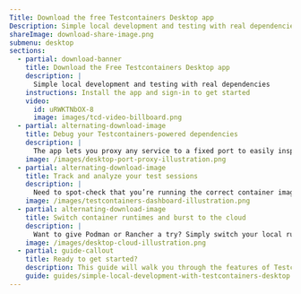 ```yaml
---
Title: Download the free Testcontainers Desktop app
Description: Simple local development and testing with real dependencies
shareImage: download-share-image.png
submenu: desktop
sections:
  - partial: download-banner
    title: Download the Free Testcontainers Desktop app
    description: |
      Simple local development and testing with real dependencies
    instructions: Install the app and sign-in to get started
    video:
      id: uRWKTNbOX-8
      image: images/tcd-video-billboard.png
  - partial: alternating-download-image
    title: Debug your Testcontainers-powered dependencies
    description: |
      The app lets you proxy any service to a fixed port to easily inspect it with your favorite debugging tools. For example, inspect a datastore with your IDE plugin, or manage a Kubernetes cluster with k9s. You can even freeze a service to prevent its shutdown so you can debug it.
    image: /images/desktop-port-proxy-illustration.png
  - partial: alternating-download-image
    title: Track and analyze your test sessions
    description: |
      Need to spot-check that you’re running the correct container images, or how your tests are parallelized? The app automatically tracks your test sessions, powering dashboards that provide you and your team with insights into your development and testing patterns.
    image: /images/testcontainers-dashboard-illustration.png
  - partial: alternating-download-image
    title: Switch container runtimes and burst to the cloud
    description: |
      Want to give Podman or Rancher a try? Simply switch your local runtime for all your Testcontainers-powered dependencies. And with [Testcontainers Cloud](/cloud/), you can even run them in the cloud on demand, while saving your local resources.
    image: /images/desktop-cloud-illustration.png
  - partial: guide-callout
    title: Ready to get started?
    description: This guide will walk you through the features of Testcontainers Desktop.
    guide: guides/simple-local-development-with-testcontainers-desktop
---
```

